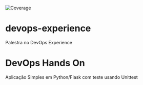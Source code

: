![Coverage](https://github.com/EdvandroM/fiap-multicloud/actions/workflows/pipeline.yml/badge.svg)
[![<Sonarcloud quality gate>](https://sonarcloud.io/api/project_badges/measure?project=EdvandroM_fiap-multicloud&metric=alert_status)](https://sonarcloud.io/dashboard?id=EdvandroM_fiap-multicloud)

# devops-experience
Palestra no DevOps Experience
# DevOps Hands On
Aplicação Simples em Python/Flask com teste usando Unittest
